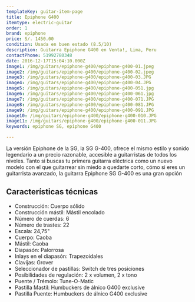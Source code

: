 ```yaml
---
templateKey: guitar-item-page
title: Epiphone G400
itemtype: electric-guitar
order: 1
brand: epiphone
price: S/. 1450.00
condition: Usada en buen estado (8.5/10)
description: Guitarra Epiphone G400 en Venta!, Lima, Peru
contactPhone: 51992780348
date: 2016-12-17T15:04:10.000Z
image1: /img/guitars/epiphone-g400/epiphone-g400-01.jpeg
image2: /img/guitars/epiphone-g400/epiphone-g400-02.jpeg
image3: /img/guitars/epiphone-g400/epiphone-g400-03.JPG
image4: /img/guitars/epiphone-g400/epiphone-g400-04.JPG
image5: /img/guitars/epiphone-g400/epiphone-g400-051.jpg
image6: /img/guitars/epiphone-g400/epiphone-g400-061.jpg
image7: /img/guitars/epiphone-g400/epiphone-g400-071.JPG
image8: /img/guitars/epiphone-g400/epiphone-g400-081.JPG
image9: /img/guitars/epiphone-g400/epiphone-g400-091.JPG
image10: /img/guitars/epiphone-g400/epiphone-g400-010.JPG
image11: /img/guitars/epiphone-g400/epiphone-g400-011.JPG
keywords: epiphone SG, epiphone G400

---
```

La versión Epiphone de la SG, la SG G-400, ofrece el mismo estilo y sonido legendario a un precio razonable, accesible a guitarristas de todos los niveles. Tanto si buscas tu primera guitarra eléctrica como un nuevo modelo con el que guitarrear sin miedo a quedarte corto, cómo si eres un guitarrista avanzado, la guitarra Epiphone SG G-400 es una gran opción

## Características técnicas

* Construcción: Cuerpo sólido
* Construcción mástil: Mástil encolado
* Número de cuerdas: 6
* Número de trastes: 22
* Escala: 24,75"
* Cuerpo: Caoba
* Mástil: Caoba
* Diapasón: Palorrosa
* Inlays en el diapasón: Trapezoidales
* Clavijas: Grover
* Seleccionador de pastillas: Switch de tres posiciones
* Posibilidades de regulación: 2 x volumen, 2 x tono
* Puente / Trémolo: Tune-O-Matic
* Pastilla Mastil: Humbuckers de álnico G400 exclusive
* Pastilla Puente: Humbuckers de álnico G400 exclusive